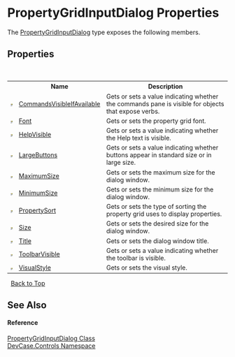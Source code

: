 # PropertyGridInputDialog Properties
 

The <a href="T_DevCase_Controls_PropertyGridInputDialog">PropertyGridInputDialog</a> type exposes the following members.


## Properties
&nbsp;<table><tr><th></th><th>Name</th><th>Description</th></tr><tr><td>![Public property](media/pubproperty.gif "Public property")</td><td><a href="P_DevCase_Controls_PropertyGridInputDialog_CommandsVisibleIfAvailable">CommandsVisibleIfAvailable</a></td><td>
Gets or sets a value indicating whether the commands pane is visible for objects that expose verbs.</td></tr><tr><td>![Public property](media/pubproperty.gif "Public property")</td><td><a href="P_DevCase_Controls_PropertyGridInputDialog_Font">Font</a></td><td>
Gets or sets the property grid font.</td></tr><tr><td>![Public property](media/pubproperty.gif "Public property")</td><td><a href="P_DevCase_Controls_PropertyGridInputDialog_HelpVisible">HelpVisible</a></td><td>
Gets or sets a value indicating whether the Help text is visible.</td></tr><tr><td>![Public property](media/pubproperty.gif "Public property")</td><td><a href="P_DevCase_Controls_PropertyGridInputDialog_LargeButtons">LargeButtons</a></td><td>
Gets or sets a value indicating whether buttons appear in standard size or in large size.</td></tr><tr><td>![Public property](media/pubproperty.gif "Public property")</td><td><a href="P_DevCase_Controls_PropertyGridInputDialog_MaximumSize">MaximumSize</a></td><td>
Gets or sets the maximum size for the dialog window.</td></tr><tr><td>![Public property](media/pubproperty.gif "Public property")</td><td><a href="P_DevCase_Controls_PropertyGridInputDialog_MinimumSize">MinimumSize</a></td><td>
Gets or sets the minimum size for the dialog window.</td></tr><tr><td>![Public property](media/pubproperty.gif "Public property")</td><td><a href="P_DevCase_Controls_PropertyGridInputDialog_PropertySort">PropertySort</a></td><td>
Gets or sets the type of sorting the property grid uses to display properties.</td></tr><tr><td>![Public property](media/pubproperty.gif "Public property")</td><td><a href="P_DevCase_Controls_PropertyGridInputDialog_Size">Size</a></td><td>
Gets or sets the desired size for the dialog window.</td></tr><tr><td>![Public property](media/pubproperty.gif "Public property")</td><td><a href="P_DevCase_Controls_PropertyGridInputDialog_Title">Title</a></td><td>
Gets or sets the dialog window title.</td></tr><tr><td>![Public property](media/pubproperty.gif "Public property")</td><td><a href="P_DevCase_Controls_PropertyGridInputDialog_ToolbarVisible">ToolbarVisible</a></td><td>
Gets or sets a value indicating whether the toolbar is visible.</td></tr><tr><td>![Public property](media/pubproperty.gif "Public property")</td><td><a href="P_DevCase_Controls_PropertyGridInputDialog_VisualStyle">VisualStyle</a></td><td>
Gets or sets the visual style.</td></tr></table>&nbsp;
<a href="#propertygridinputdialog-properties">Back to Top</a>

## See Also


#### Reference
<a href="T_DevCase_Controls_PropertyGridInputDialog">PropertyGridInputDialog Class</a><br /><a href="N_DevCase_Controls">DevCase.Controls Namespace</a><br />